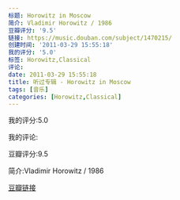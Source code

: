 ```yaml
---
标题: Horowitz in Moscow
简介: Vladimir Horowitz / 1986
豆瓣评分: '9.5'
链接: https://music.douban.com/subject/1470215/
创建时间: '2011-03-29 15:55:18'
我的评分: '5.0'
标签: Horowitz,Classical
评论:
date: 2011-03-29 15:55:18
title: 听过专辑 - Horowitz in Moscow
tags: [音乐]
categories: [Horowitz,Classical]
---
```


我的评分:5.0

我的评论:

豆瓣评分:9.5

简介:Vladimir Horowitz / 1986

[豆瓣链接](https://music.douban.com/subject/1470215/)

